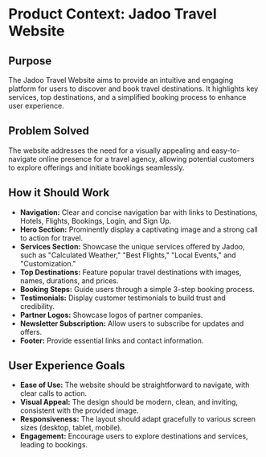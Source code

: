# Product Context: Jadoo Travel Website

## Purpose
The Jadoo Travel Website aims to provide an intuitive and engaging platform for users to discover and book travel destinations. It highlights key services, top destinations, and a simplified booking process to enhance user experience.

## Problem Solved
The website addresses the need for a visually appealing and easy-to-navigate online presence for a travel agency, allowing potential customers to explore offerings and initiate bookings seamlessly.

## How it Should Work
- **Navigation:** Clear and concise navigation bar with links to Destinations, Hotels, Flights, Bookings, Login, and Sign Up.
- **Hero Section:** Prominently display a captivating image and a strong call to action for travel.
- **Services Section:** Showcase the unique services offered by Jadoo, such as "Calculated Weather," "Best Flights," "Local Events," and "Customization."
- **Top Destinations:** Feature popular travel destinations with images, names, durations, and prices.
- **Booking Steps:** Guide users through a simple 3-step booking process.
- **Testimonials:** Display customer testimonials to build trust and credibility.
- **Partner Logos:** Showcase logos of partner companies.
- **Newsletter Subscription:** Allow users to subscribe for updates and offers.
- **Footer:** Provide essential links and contact information.

## User Experience Goals
- **Ease of Use:** The website should be straightforward to navigate, with clear calls to action.
- **Visual Appeal:** The design should be modern, clean, and inviting, consistent with the provided image.
- **Responsiveness:** The layout should adapt gracefully to various screen sizes (desktop, tablet, mobile).
- **Engagement:** Encourage users to explore destinations and services, leading to bookings.
